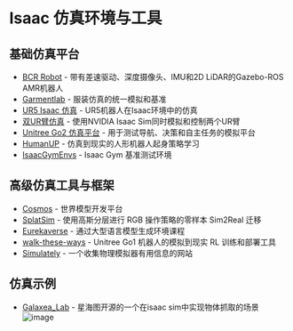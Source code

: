 # Isaac 仿真环境与工具

## 基础仿真平台

- [BCR Robot](https://github.com/blackcoffeerobotics/bcr_bot) - 带有差速驱动、深度摄像头、IMU和2D LiDAR的Gazebo-ROS AMR机器人
- [Garmentlab](https://github.com/GarmentLab/GarmentLab) - 服装仿真的统一模拟和基准
- [UR5 Isaac 仿真](https://github.com/caiobarrosv/ur5_isaac_simulation) - UR5机器人在Isaac环境中的仿真
- [双UR臂仿真](https://github.com/MetaToolEU/MT_Isaac_sim) - 使用NVIDIA Isaac Sim同时模拟和控制两个UR臂
- [Unitree Go2 仿真平台](https://github.com/Zhefan-Xu/isaac-go2-ros2) - 用于测试导航、决策和自主任务的模拟平台
- [HumanUP](https://humanoid-getup.github.io/) - 仿真到现实的人形机器人起身策略学习
- [IsaacGymEnvs](https://github.com/isaac-sim/IsaacGymEnvs.git) - Isaac Gym 基准测试环境

## 高级仿真工具与框架

- [Cosmos](https://github.com/NVIDIA/Cosmos.git) - 世界模型开发平台
- [SplatSim](https://splatsim.github.io/) - 使用高斯分层进行 RGB 操作策略的零样本 Sim2Real 迁移
- [Eurekaverse](https://github.com/eureka-research/eurekaverse) - 通过大型语言模型生成环境课程
- [walk-these-ways](https://github.com/Improbable-AI/walk-these-ways.git) - Unitree Go1 机器人的模拟到现实 RL 训练和部署工具
- [Simulately](https://github.com/geng-haoran/Simulately) - 一个收集物理模拟器有用信息的网站

## 仿真示例

- [Galaxea_Lab](https://github.com/userguide-galaxea/Galaxea_Lab.git) - 星海图开源的一个在isaac sim中实现物体抓取的场景
  ![image](https://github.com/user-attachments/assets/5cb39157-650d-436c-9ad1-85922d2c5065)

